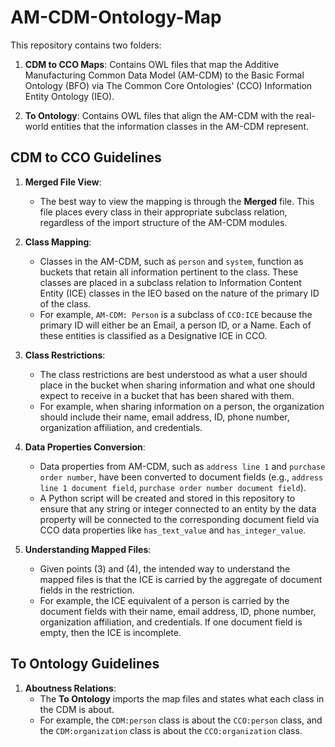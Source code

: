 # AM-CDM-Ontology-Map

This repository contains two folders:

1. **CDM to CCO Maps**: Contains OWL files that map the Additive Manufacturing Common Data Model (AM-CDM) to the Basic Formal Ontology (BFO) via The Common Core Ontologies' (CCO) Information Entity Ontology (IEO).

2. **To Ontology**: Contains OWL files that align the AM-CDM with the real-world entities that the information classes in the AM-CDM represent.

## CDM to CCO Guidelines

1. **Merged File View**:
   - The best way to view the mapping is through the **Merged** file. This file places every class in their appropriate subclass relation, regardless of the import structure of the AM-CDM modules.

2. **Class Mapping**:
   - Classes in the AM-CDM, such as `person` and `system`, function as buckets that retain all information pertinent to the class. These classes are placed in a subclass relation to Information Content Entity (ICE) classes in the IEO based on the nature of the primary ID of the class. 
   - For example, `AM-CDM: Person` is a subclass of `CCO:ICE` because the primary ID will either be an Email, a person ID, or a Name. Each of these entities is classified as a Designative ICE in CCO.

3. **Class Restrictions**:
   - The class restrictions are best understood as what a user should place in the bucket when sharing information and what one should expect to receive in a bucket that has been shared with them.
   - For example, when sharing information on a person, the organization should include their name, email address, ID, phone number, organization affiliation, and credentials.

4. **Data Properties Conversion**:
   - Data properties from AM-CDM, such as `address line 1` and `purchase order number`, have been converted to document fields (e.g., `address line 1 document field`, `purchase order number document field`). 
   - A Python script will be created and stored in this repository to ensure that any string or integer connected to an entity by the data property will be connected to the corresponding document field via CCO data properties like `has_text_value` and `has_integer_value`.

5. **Understanding Mapped Files**:
   - Given points (3) and (4), the intended way to understand the mapped files is that the ICE is carried by the aggregate of document fields in the restriction. 
   - For example, the ICE equivalent of a person is carried by the document fields with their name, email address, ID, phone number, organization affiliation, and credentials. If one document field is empty, then the ICE is incomplete.

## To Ontology Guidelines

1. **Aboutness Relations**:
   - The **To Ontology** imports the map files and states what each class in the CDM is about.
   - For example, the `CDM:person` class is about the `CCO:person` class, and the `CDM:organization` class is about the `CCO:organization` class.
